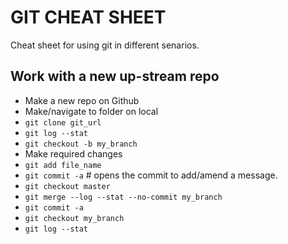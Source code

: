 GIT CHEAT SHEET
===============

Cheat sheet for using git in different senarios.


Work with a new up-stream repo
------------------------------


- Make a new repo on Github
- Make/navigate to folder on local
- `git clone git_url`
- `git log --stat`
- `git checkout -b my_branch`
- Make required changes
- `git add file_name`
- `git commit -a`  # opens the commit to add/amend a message. 
- `git checkout master`
- `git merge --log --stat --no-commit my_branch`
- `git commit -a`
- `git checkout my_branch`
- `git log --stat`

